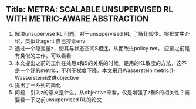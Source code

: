 ## Title: METRA: SCALABLE UNSUPERVISED RL WITH METRIC-AWARE ABSTRACTION
1. 解决unsupervise RL 问题。对于unsupervised RL, 了解比较少。根据文中介绍，类似让agent 自己探索env
2. 通过一个隐变量z，使其与状态空间S相连，从而改进policy net。 应该之前是有类似的工作，可以看看
3. 本文提出之前的工作在处理z和S的关系的时候，是用的KL散度的方法，这不是一个好的metric，不利于梯度下降。本文采用Wasserstein metric(1-Wasserstein)改进objective
4. 提出了一系列的简化
5. 问题：引入z的意义是什么。从objective来看，仅是增强了z和S的相关性？需要看一下之前unsupervised RL的论文